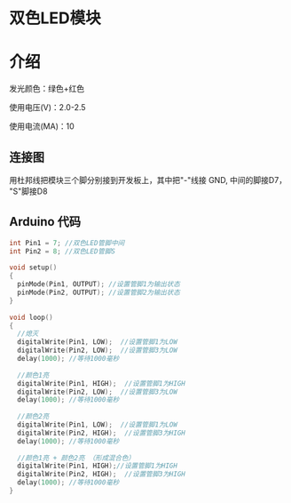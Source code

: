 # 双色LED模块

# 介绍

发光颜色：绿色+红色

使用电压\(V\)：2.0-2.5

使用电流\(MA\)：10

## 连接图

用杜邦线把模块三个脚分别接到开发板上，其中把"-"线接 GND,   中间的脚接D7， "S"脚接D8

## Arduino 代码

```cpp
int Pin1 = 7; //双色LED管脚中间  
int Pin2 = 8; //双色LED管脚S
  
void setup() 
{   
  pinMode(Pin1, OUTPUT); //设置管脚1为输出状态  
  pinMode(Pin2, OUTPUT); //设置管脚2为输出状态  
}  
  
void loop()
{   
  //熄灭  
  digitalWrite(Pin1, LOW);  //设置管脚1为LOW  
  digitalWrite(Pin2, LOW);  //设置管脚3为LOW  
  delay(1000); //等待1000毫秒  
  
  //颜色1亮  
  digitalWrite(Pin1, HIGH);  //设置管脚1为HIGH  
  digitalWrite(Pin2, LOW);  //设置管脚3为LOW  
  delay(1000); //等待1000毫秒  
    
  //颜色2亮  
  digitalWrite(Pin1, LOW);  //设置管脚1为LOW  
  digitalWrite(Pin2, HIGH);  //设置管脚3为HIGH  
  delay(1000); //等待1000毫秒  
  
  //颜色1亮 + 颜色2亮 （形成混合色）  
  digitalWrite(Pin1, HIGH);//设置管脚1为HIGH  
  digitalWrite(Pin2, HIGH);  //设置管脚3为HIGH  
  delay(1000); //等待1000毫秒  
}  
```



